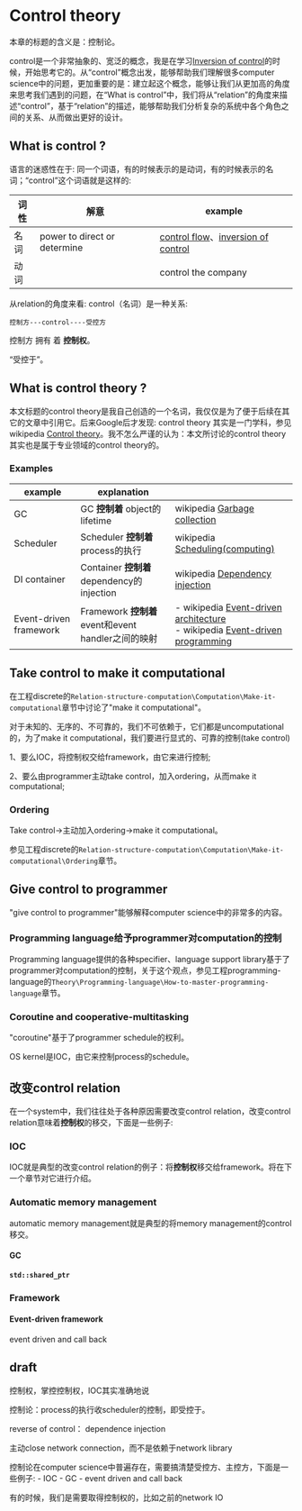 # Control theory

本章的标题的含义是：控制论。

control是一个非常抽象的、宽泛的概念，我是在学习[Inversion of control](https://en.wikipedia.org/wiki/Inversion_of_control)的时候，开始思考它的。从“control”概念出发，能够帮助我们理解很多computer science中的问题，更加重要的是：建立起这个概念，能够让我们从更加高的角度来思考我们遇到的问题，在“What is control”中，我们将从“relation”的角度来描述“control”，基于“relation”的描述，能够帮助我们分析复杂的系统中各个角色之间的关系、从而做出更好的设计。

## What is control ? 

语言的迷惑性在于: 同一个词语，有的时候表示的是动词，有的时候表示的名词；“control”这个词语就是这样的:

| 词性 | 解意                         | example                                                      |
| ---- | ---------------------------- | ------------------------------------------------------------ |
| 名词 | power to direct or determine | [control flow](https://en.wikipedia.org/wiki/Control_flow)、[inversion of control](https://en.wikipedia.org/wiki/Inversion_of_control) |
| 动词 |                              | control the company                                          |

从relation的角度来看: control（名词）是一种关系:

```
控制方---control----受控方
```



控制方 拥有 着 **控制权**。

“受控于”。



## What is control theory ?

本文标题的control theory是我自己创造的一个名词，我仅仅是为了便于后续在其它的文章中引用它。后来Google后才发现: control theory 其实是一门学科，参见 wikipedia [Control theory](https://en.wikipedia.org/wiki/Control_theory)。我不怎么严谨的认为：本文所讨论的control theory其实也是属于专业领域的control theory的。

### Examples

| example                | explanation                                         |                                                              |
| ---------------------- | --------------------------------------------------- | ------------------------------------------------------------ |
| GC                     | GC **控制着** object的lifetime                      | wikipedia [Garbage collection](https://en.wikipedia.org/wiki/Garbage_collection_(computer_science)) |
| Scheduler              | Scheduler **控制着** process的执行                  | wikipedia [Scheduling(computing)](https://en.wikipedia.org/wiki/Scheduling_(computing)) |
| DI container           | Container **控制着** dependency的injection          | wikipedia [Dependency injection](https://en.wikipedia.org/wiki/Dependency_injection) |
| Event-driven framework | Framework **控制着** event和event handler之间的映射 | - wikipedia [Event-driven architecture](https://en.wikipedia.org/wiki/Event-driven_architecture) <br>- wikipedia [Event-driven programming](https://en.wikipedia.org/wiki/Event-driven_programming) |



## Take control to make it computational

在工程discrete的`Relation-structure-computation\Computation\Make-it-computational`章节中讨论了"make it computational"。

对于未知的、无序的、不可靠的，我们不可依赖于，它们都是uncomputational的，为了make it computational，我们要进行显式的、可靠的控制(take control)

1、要么IOC，将控制权交给framework，由它来进行控制;

2、要么由programmer主动take control，加入ordering，从而make it computational;

### Ordering

Take control->主动加入ordering->make it computational。

参见工程discrete的`Relation-structure-computation\Computation\Make-it-computational\Ordering`章节。

## Give control to programmer

"give control to programmer"能够解释computer science中的非常多的内容。

### Programming language给予programmer对computation的控制

Programming language提供的各种specifier、language support library基于了programmer对computation的控制，关于这个观点，参见工程programming-language的`Theory\Programming-language\How-to-master-programming-language`章节。

### Coroutine and cooperative-multitasking

"coroutine"基于了programmer schedule的权利。

OS kernel是IOC，由它来控制process的schedule。

## 改变control relation

在一个system中，我们往往处于各种原因需要改变control relation，改变control relation意味着**控制权**的移交，下面是一些例子: 



### IOC

IOC就是典型的改变control relation的例子：将**控制权**移交给framework。将在下一个章节对它进行介绍。

### Automatic memory management

automatic memory management就是典型的将memory management的control移交。

#### GC

#### `std::shared_ptr`

### Framework

#### Event-driven framework

event driven and call back

## draft

控制权，掌控控制权，IOC其实准确地说

控制论：process的执行收scheduler的控制，即受控于。

reverse of control： dependence injection

主动close network connection，而不是依赖于network library



控制论在computer science中普遍存在，需要搞清楚受控方、主控方，下面是一些例子:
\- IOC
\- GC
\- event driven and call back

有的时候，我们是需要取得控制权的，比如之前的network IO

